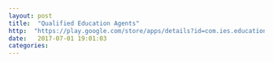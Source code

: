 ```yaml
---
layout: post
title:  "Qualified Education Agents"
http:  "https://play.google.com/store/apps/details?id=com.ies.educationAgents&hl=en"
date:   2017-07-01 19:01:03
categories:
---
```

